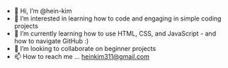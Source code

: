 - 👋 Hi, I’m @hein-kim
- 👀 I’m interested in learning how to code and engaging in simple coding projects
- 🌱 I’m currently learning how to use HTML, CSS, and JavaScript - and how to navigate GitHub :)
- 💞️ I’m looking to collaborate on beginner projects
- 📫 How to reach me ... heinkim311@gmail.com

<!---
hein-kim/hein-kim is a ✨ special ✨ repository because its `README.md` (this file) appears on your GitHub profile.
You can click the Preview link to take a look at your changes.
--->
